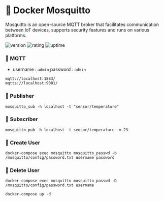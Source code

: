 # 🎉 Docker Mosquitto

Mosquitto is an open-source MQTT broker that facilitates communication between IoT devices, supports security features and runs on various platforms.

![version](https://img.shields.io/badge/version-1.0-blue)
![rating](https://img.shields.io/badge/rating-★★★★★-yellow)
![uptime](https://img.shields.io/badge/uptime-100%25-brightgreen)

### 🥈 MQTT

- username : `admin` password : `admin`
```shell
mqtt://localhost:1883/
mqtts://localhost:9001/
```

### 📕 Publisher

```shell
mosquitto_sub -h localhost -t "sensor/temperature"
```

### 📗 Subscriber

```shell
mosquitto_pub -h localhost -t sensor/temperature -m 23
```

### 🧾 Create User

```shell
docker-compose exec mosquitto mosquitto_passwd -b /mosquitto/config/password.txt username password
```

### 🧾 Delete User

```shell
docker-compose exec mosquitto mosquitto_passwd -D /mosquitto/config/password.txt username
```

```shell
docker-compose up -d
```
